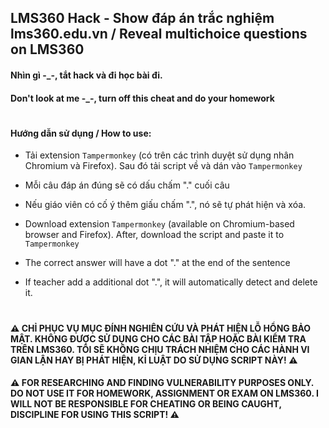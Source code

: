 ## LMS360 Hack - Show đáp án trắc nghiệm lms360.edu.vn / Reveal multichoice questions on LMS360
#### Nhìn gì -_-, tắt hack và đi học bài đi.
#### Don't look at me -_-, turn off this cheat and do your homework
#
#### Hướng dẫn sử dụng / How to use:
- Tải extension `Tampermonkey` (có trên các trình duyệt sử dụng nhân Chromium và Firefox). Sau đó tải script về và dán vào `Tampermonkey`
- Mỗi câu đáp án đúng sẽ có dấu chấm "." cuối câu
- Nếu giáo viên có cố ý thêm giấu chấm ".", nó sẽ tự phát hiện và xóa.

- Download extension `Tampermonkey` (available on Chromium-based browser and Firefox). After, download the script and paste it to `Tampermonkey`
- The correct answer will have a dot "." at the end of the sentence
- If teacher add a additional dot ".", it will automatically detect and delete it.
#
#### ⚠️ CHỈ PHỤC VỤ MỤC ĐÍNH NGHIÊN CỨU VÀ PHÁT HIỆN LỖ HỔNG BẢO MẬT. KHÔNG ĐƯỢC SỬ DỤNG CHO CÁC BÀI TẬP HOẶC BÀI KIỂM TRA TRÊN LMS360. TÔI SẼ KHÔNG CHỊU TRÁCH NHIỆM CHO CÁC HÀNH VI GIAN LẬN HAY BỊ PHÁT HIỆN, KỈ LUẬT DO SỬ DỤNG SCRIPT NÀY! ⚠️

#### ⚠️ FOR RESEARCHING AND FINDING VULNERABILITY PURPOSES ONLY. DO NOT USE IT FOR HOMEWORK, ASSIGNMENT OR EXAM ON LMS360. I WILL NOT BE RESPONSIBLE FOR CHEATING OR BEING CAUGHT, DISCIPLINE FOR USING THIS SCRIPT! ⚠️
